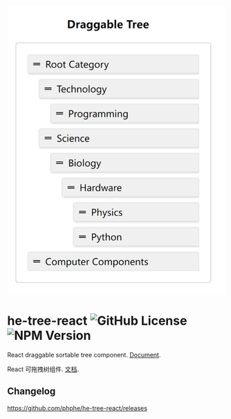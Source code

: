 <p align="center"><img src="https://github.com/phphe/he-tree-react/blob/static/cover.jpg?raw=true" width="700" alt="react draggable tree, he-tree-react" /></p>

# he-tree-react ![GitHub License](https://img.shields.io/github/license/phphe/he-tree-react) ![NPM Version](https://img.shields.io/npm/v/he-tree-react)

React draggable sortable tree component. [Document](https://he-tree-react.phphe.com).

React 可拖拽树组件. [文档](https://he-tree-react.phphe.com/zh).

## Changelog

https://github.com/phphe/he-tree-react/releases
